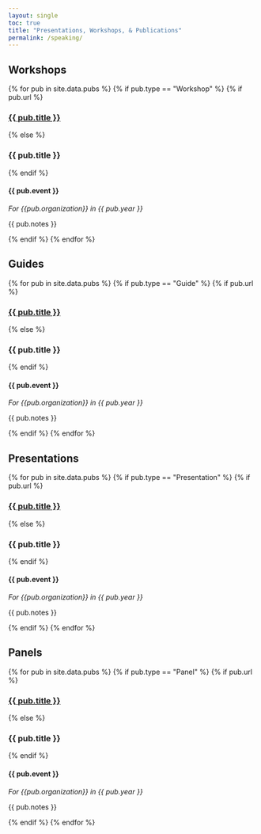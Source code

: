 ```yaml
---
layout: single
toc: true
title: "Presentations, Workshops, & Publications"
permalink: /speaking/
---
```


## Workshops

<div class="activities">
{% for pub in site.data.pubs %}
    {% if pub.type == "Workshop" %}
        {% if pub.url %}
            <h3><a href="{{ pub.url }}">{{ pub.title }}</a></h3>
        {% else %}
            <h3>{{ pub.title }}</h3>
        {% endif %}
        <h4>{{ pub.event }}</h4>
        <p><em>For {{pub.organization}} in {{ pub.year }}</em></p>
        <p>{{ pub.notes }}</p>
    {% endif %}
{% endfor %}
</div>

## Guides

<div class="activities">
{% for pub in site.data.pubs %}
    {% if pub.type == "Guide" %}
        {% if pub.url %}
            <h3><a href="{{ pub.url }}">{{ pub.title }}</a></h3>
        {% else %}
            <h3>{{ pub.title }}</h3>
        {% endif %}
        <h4>{{ pub.event }}</h4>
        <p><em>For {{pub.organization}} in {{ pub.year }}</em></p>
        <p>{{ pub.notes }}</p>
    {% endif %}
{% endfor %}
</div>

## Presentations

<div class="activities">
{% for pub in site.data.pubs %}
    {% if pub.type == "Presentation" %}
        {% if pub.url %}
            <h3><a href="{{ pub.url }}">{{ pub.title }}</a></h3>
        {% else %}
            <h3>{{ pub.title }}</h3>
        {% endif %}
        <h4>{{ pub.event }}</h4>
        <p><em>For {{pub.organization}} in {{ pub.year }}</em></p>
        <p>{{ pub.notes }}</p>
    {% endif %}
{% endfor %}
</div>

## Panels

<div class="activities">
{% for pub in site.data.pubs %}
    {% if pub.type == "Panel" %}
        {% if pub.url %}
            <h3><a href="{{ pub.url }}">{{ pub.title }}</a></h3>
        {% else %}
            <h3>{{ pub.title }}</h3>
        {% endif %}
        <h4>{{ pub.event }}</h4>
        <p><em>For {{pub.organization}} in {{ pub.year }}</em></p>
        <p>{{ pub.notes }}</p>
    {% endif %}
{% endfor %}
</div>